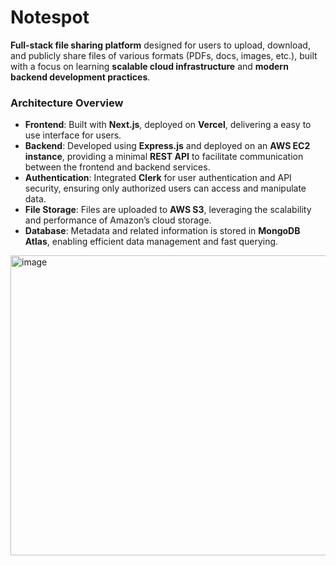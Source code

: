 # Notespot

**Full-stack file sharing platform** designed for users to upload, download, and publicly share files of various formats (PDFs, docs, images, etc.), built with a focus on learning **scalable cloud infrastructure** and **modern backend development practices**.

### **Architecture Overview**

- **Frontend**: Built with **Next.js**, deployed on **Vercel**, delivering a easy to use interface for users.
- **Backend**: Developed using **Express.js** and deployed on an **AWS EC2 instance**, providing a minimal **REST API** to facilitate communication between the frontend and backend services.
- **Authentication**: Integrated **Clerk** for user authentication and API security, ensuring only authorized users can access and manipulate data.
- **File Storage**: Files are uploaded to **AWS S3**, leveraging the scalability and performance of Amazon’s cloud storage.
- **Database**: Metadata and related information is stored in **MongoDB Atlas**, enabling efficient data management and fast querying.


<img width="785" height="480" alt="image" src="https://github.com/user-attachments/assets/6b97bc96-e216-4547-ad3c-e3829d50ce1d" />


